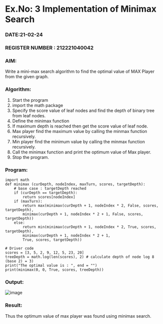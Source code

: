# Ex.No: 3  Implementation of Minimax Search
### DATE:21-02-24                                                                       
### REGISTER NUMBER : 212221040042
### AIM: 
Write a mini-max search algorithm to find the optimal value of MAX Player from the given graph.
### Algorithm:
1. Start the program
2. import the math package
3. Specify the score value of leaf nodes and find the depth of binary tree from leaf nodes.
4. Define the minimax function
5. If maximum depth is reached then get the score value of leaf node.
6. Max player find the maximum value by calling the minmax function recursively.
7. Min player find the minimum value by calling the minmax function recursively.
8. Call the minimax function  and print the optimum value of Max player.
9. Stop the program. 

### Program:
```
import math 
def minimax (curDepth, nodeIndex, maxTurn, scores, targetDepth): 
    # base case : targetDepth reached 
    if (curDepth == targetDepth): 
        return scores[nodeIndex] 
    if (maxTurn): 
        return max(minimax(curDepth + 1, nodeIndex * 2, False, scores, targetDepth), 
        minimax(curDepth + 1, nodeIndex * 2 + 1, False, scores, targetDepth)) 
    else: 
        return min(minimax(curDepth + 1, nodeIndex * 2, True, scores, targetDepth), 
        minimax(curDepth + 1, nodeIndex * 2 + 1, 
        True, scores, targetDepth)) 

# Driver code 
scores = [3, 5, 2, 9, 12, 5, 23, 20] 
treeDepth = math.log(len(scores), 2) # calculate depth of node log 8 (base 2) = 3) 
print("The optimal value is : ", end = "") 
print(minimax(0, 0, True, scores, treeDepth))

```

### Output:

![image](https://github.com/DrUmaRaniV/AI_Lab_2023-24/assets/121245222/291d4419-be92-4353-a791-1a07397e5d0d)


### Result:
Thus the optimum value of max player was found using minimax search.
